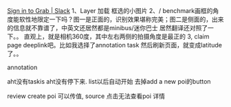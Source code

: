 [Sign in to Grab | Slack](https://grab.slack.com/archives/C048HBNDLUT/p1720610333241679)
1、Layer 加载 框选的小图片
2、/ benchmark画框的角度能软性地限定一下吗？图一是正面的，识别效果堪称完美；图二是侧面的，出来的信息就不靠谱了，中英文还居然都是minibus/迷你巴士 居然翻译还对照了一下。。 直观上，就是相机360度，其中左右两侧的拍摄角度是最正的
3\, claim page deeplink吧。比如我选择了annotation task 然后刷新页面，就变成latitude了。。


annotation

aht没有taskis aht没有停下来.   list以后自动开始
	去掉add a new poi的button
	
	

review
	create poi 可以传值, source 
	 点击无法查看poi 详情	



